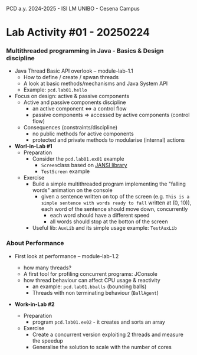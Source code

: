 PCD a.y. 2024-2025 - ISI LM UNIBO - Cesena Campus

# Lab Activity #01 - 20250224


### Multithreaded programming in Java - Basics & Design discipline

- Java Thread Basic API overlook – module-lab-1.1
	- How to define / create / spwan threads
	- A look at basic methods/mechanisms and Java System API  
	- Example: `pcd.lab01.hello`
- Focus on design: active & passive components    
	- Active and passive components discipline
		- an active component <=> a control flow
		- passive components => accessed by active components (control flow) 
	- Consequences (constraints/discipline)
		- no public methods for active components
		- protected and private methods to modularise (internal) actions
- **Worl-in-Lab #1**
	- Preparation
		- Consider the `pcd.lab01.ex01` example 
			- `Screen`class based on [JANSI library](https://github.com/fusesource/jansi)
			- `TestScreen` example
	- Exercise
		- Build a simple multithreaded program implementing the "falling words" animation on the console
			- given a sentence written on top of the screen (e.g. `This is a simple sentence with words ready to fall` written at (0, 10)), each word of the sentence should move down, concurrently 
				- each word should have a different speed
				- all words should stop at the botton of the screen
		- Useful lib: `AuxLib` and its simple usage example: `TestAuxLib`

### About Performance

- First look at performance – module-lab-1.2
	- how many threads?
	- A first tool for profiling concurrent programs: JConsole
	- how thread behaviour can affect CPU usage & reactivity
		- an example: `pcd.lab01.bballs` (bouncing balls)
		- Threads with non terminating behaviour (`BallAgent`)



- **Work-in-Lab #2**
	- Preparation
		- program `pcd.lab01.ex02` - it creates and sorts an array
	- Exercise
		- Create a concurrent version exploiting 2 threads and measure the speedup
		- Generalise the solution to scale with the number of cores


